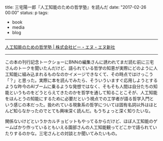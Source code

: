 title: 三宅陽一郎『人工知能のための哲学塾』を読んだ
date: "2017-02-26 00:00"
status: p
tags:
- book
- media
- blog
---

[人工知能のための哲学塾 \| 株式会社ビー・エヌ・エヌ新社](http://www.bnn.co.jp/books/8210/)

---

この本の刊行記念トークショーにBNNの編集さんに誘われてまだ読む前に三宅さんのトークを聞いたんだけど、語られている哲学の知恵が実際にどのように人工知能に組み込まれるものなのかイメージできなくて、その時点ではけっこう「？」と思った。実際に本を読んでみたら、そういういますぐ応用しようとするような昨今のAIブームに乗るような発想ではなく、そもそも人間は自分たちの知能というものをどうとらえてきたのかを哲学を通して知ることこそが、人工知能をほんとうの知能にするために必要だという視点での工学者が語る哲学入門という感じの本だった。扱われている現象系の哲学については固有名詞以外はほとんど知らなかったのでとても興味深く読んだ。もうちょっと深く知りたいな。

関係ないけどというかカルチョビットもやってるからだけど、ほぼ人工知能のゲームばかり作っているともいえる園部さんの人工知能観ってどこかで語られていたりするのかな。三宅さんとの対談とか聞いてみたいもの。
